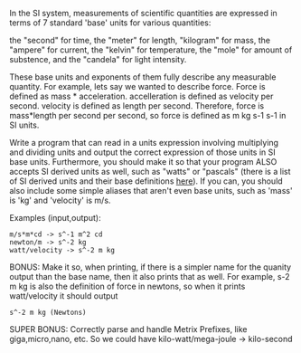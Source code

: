 

In the SI system, measurements of scientific quantities are expressed in terms of 7 standard 'base' units for various quantities:

the "second" for time, the "meter" for length, "kilogram" for mass, the "ampere" for current, the "kelvin" for temperature, the "mole" for amount of substence, and the "candela" for light intensity.

These base units and exponents of them fully describe any measurable quantity. For example, lets say we wanted to describe force. Force is defined as mass \* acceleration. accelleration is defined as velocity per second. velocity is defined as length per second. Therefore, force is mass\*length per second per second, so force is defined as m kg s-1 s-1 in SI units.

Write a program that can read in a units expression involving multiplying and dividing units and output the correct expression of those units in SI base units. Furthermore, you should make it so that your program ALSO accepts SI derived units as well, such as "watts" or "pascals" (there is a list of SI derived units and their base definitions [here](http://en.wikipedia.org/wiki/SI_derived_units)). If you can, you should also include some simple aliases that aren't even base units, such as 'mass' is 'kg' and 'velocity' is m/s.

Examples (input,output):

    m/s*m*cd -> s^-1 m^2 cd
    newton/m -> s^-2 kg
    watt/velocity -> s^-2 m kg

BONUS: Make it so, when printing, if there is a simpler name for the quanity output than the base name, then it also prints that as well. For example, s-2 m kg is also the definition of force in newtons, so when it prints watt/velocity it should output

    s^-2 m kg (Newtons)

SUPER BONUS: Correctly parse and handle Metrix Prefixes, like giga,micro,nano, etc. So we could have kilo-watt/mega-joule -> kilo-second

